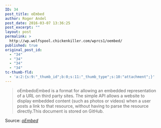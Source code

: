 ```yaml
---
ID: 34
post_title: oEmbed
author: Roger Andel
post_date: 2016-03-07 13:36:25
post_excerpt: ""
layout: post
permalink: >
  http://wp.wolfspool.chickenkiller.com/wprcs1/oembed/
published: true
original_post_id:
  - "34"
  - "34"
  - "34"
  - "34"
tc-thumb-fld:
  - 'a:2:{s:9:"_thumb_id";b:0;s:11:"_thumb_type";s:10:"attachment";}'
---
```

<blockquote>oEmbedoEmbed is a format for allowing an embedded representation of a URL on third party sites. The simple API allows a website to display embedded content (such as photos or videos) when a user posts a link to that resource, without having to parse the resource directly.This document is stored on GitHub.</blockquote>
Source: <em><a href="http://oembed.com/">oEmbed</a></em>